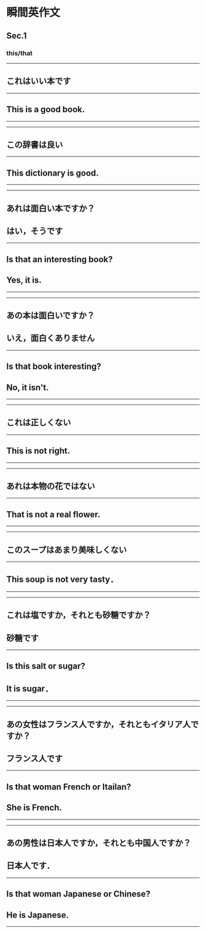 # 瞬間英作文
## Sec.1
### this/that
***
## これはいい本です
---
## This is a good book.
***
***
## この辞書は良い 
---
## This dictionary is good. 
***
***
## あれは面白い本ですか？
## はい，そうです
---
## Is that an interesting book?
## Yes, it is.
***
***
## あの本は面白いですか？
## いえ，面白くありません
---
## Is that book interesting?
## No, it isn't.
***
***
## これは正しくない
---
## This is not right.
***
***
## あれは本物の花ではない
---
## That is not a real flower.
***
***
## このスープはあまり美味しくない
---
## This soup is not very tasty．
***
***
## これは塩ですか，それとも砂糖ですか？
## 砂糖です
---
## Is this salt or sugar?
## It is sugar．
***
***
<!-- 9 -->
## あの女性はフランス人ですか，それともイタリア人ですか？
## フランス人です
---
## Is that woman French or Itailan?
## She is French.
***
***
<!-- 10 -->
## あの男性は日本人ですか，それとも中国人ですか？
## 日本人です．
---
## Is that woman Japanese or Chinese?
## He is Japanese.
***